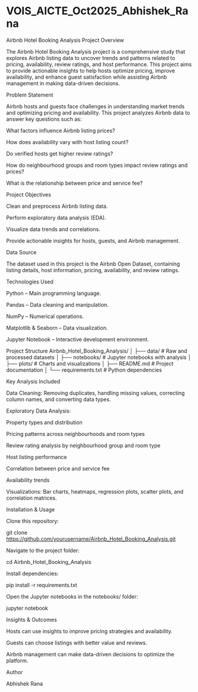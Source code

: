 # VOIS_AICTE_Oct2025_Abhishek_Rana
Airbnb Hotel Booking Analysis
Project Overview

The Airbnb Hotel Booking Analysis project is a comprehensive study that explores Airbnb listing data to uncover trends and patterns related to pricing, availability, review ratings, and host performance. This project aims to provide actionable insights to help hosts optimize pricing, improve availability, and enhance guest satisfaction while assisting Airbnb management in making data-driven decisions.

Problem Statement

Airbnb hosts and guests face challenges in understanding market trends and optimizing pricing and availability. This project analyzes Airbnb data to answer key questions such as:

What factors influence Airbnb listing prices?

How does availability vary with host listing count?

Do verified hosts get higher review ratings?

How do neighbourhood groups and room types impact review ratings and prices?

What is the relationship between price and service fee?

Project Objectives

Clean and preprocess Airbnb listing data.

Perform exploratory data analysis (EDA).

Visualize data trends and correlations.

Provide actionable insights for hosts, guests, and Airbnb management.

Data Source

The dataset used in this project is the Airbnb Open Dataset, containing listing details, host information, pricing, availability, and review ratings.

Technologies Used

Python – Main programming language.

Pandas – Data cleaning and manipulation.

NumPy – Numerical operations.

Matplotlib & Seaborn – Data visualization.

Jupyter Notebook – Interactive development environment.

Project Structure
Airbnb_Hotel_Booking_Analysis/
│
├── data/                       # Raw and processed datasets
│
├── notebooks/                  # Jupyter notebooks with analysis
│
├── plots/                      # Charts and visualizations
│
├── README.md                   # Project documentation
│
└── requirements.txt            # Python dependencies

Key Analysis Included

Data Cleaning: Removing duplicates, handling missing values, correcting column names, and converting data types.

Exploratory Data Analysis:

Property types and distribution

Pricing patterns across neighbourhoods and room types

Review rating analysis by neighbourhood group and room type

Host listing performance

Correlation between price and service fee

Availability trends

Visualizations: Bar charts, heatmaps, regression plots, scatter plots, and correlation matrices.

Installation & Usage

Clone this repository:

git clone https://github.com/yourusername/Airbnb_Hotel_Booking_Analysis.git


Navigate to the project folder:

cd Airbnb_Hotel_Booking_Analysis


Install dependencies:

pip install -r requirements.txt


Open the Jupyter notebooks in the notebooks/ folder:

jupyter notebook

Insights & Outcomes

Hosts can use insights to improve pricing strategies and availability.

Guests can choose listings with better value and reviews.

Airbnb management can make data-driven decisions to optimize the platform.

Author

Abhishek Rana
